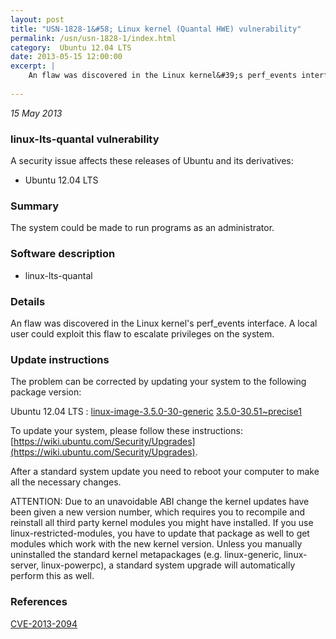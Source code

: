 ```yaml
---
layout: post
title: "USN-1828-1&#58; Linux kernel (Quantal HWE) vulnerability"
permalink: /usn/usn-1828-1/index.html
category:  Ubuntu 12.04 LTS
date: 2013-05-15 12:00:00
excerpt: |
    An flaw was discovered in the Linux kernel&#39;s perf_events interface. A local user could exploit this flaw to escalate privileges on the system. 
    
--- 
```

 
 

*15 May 2013*

### linux-lts-quantal vulnerability

A security issue affects these releases of Ubuntu and its derivatives:

* Ubuntu 12.04 LTS

### Summary

The system could be made to run programs as an administrator. 

### Software description

* linux-lts-quantal 

### Details

An flaw was discovered in the Linux kernel&#39;s perf_events interface. A local user could exploit this flaw to escalate privileges on the system. 

### Update instructions

The problem can be corrected by updating your system to the following package version:

Ubuntu 12.04 LTS
 : [linux-image-3.5.0-30-generic](https://launchpad.net/ubuntu/+source/linux-lts-quantal) <span> [3.5.0-30.51~precise1](https://launchpad.net/ubuntu/+source/linux-lts-quantal/3.5.0-30.51~precise1) </span> 

To update your system, please follow these instructions: [https://wiki.ubuntu.com/Security/Upgrades](https://wiki.ubuntu.com/Security/Upgrades).

After a standard system update you need to reboot your computer to make all the necessary changes.

ATTENTION: Due to an unavoidable ABI change the kernel updates have been given a new version number, which requires you to recompile and reinstall all third party kernel modules you might have installed. If you use linux-restricted-modules, you have to update that package as well to get modules which work with the new kernel version. Unless you manually uninstalled the standard kernel metapackages (e.g. linux-generic, linux-server, linux-powerpc), a standard system upgrade will automatically perform this as well. 

### References

 
 [CVE-2013-2094](http://people.ubuntu.com/~ubuntu-security/cve/CVE-2013-2094)
 

